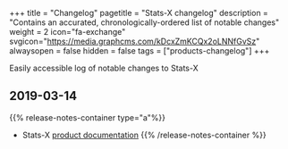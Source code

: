 +++
title = "Changelog"
pagetitle = "Stats-X changelog"
description = "Contains an accurated, chronologically-ordered list of notable changes"
weight = 2
icon="fa-exchange"
svgicon="https://media.graphcms.com/kDcxZmKCQx2oLNNfGvSz"
alwaysopen = false
hidden = false
tags = ["products-changelog"]
+++

Easily accessible log of notable changes to Stats-X


## 2019-03-14

{{% release-notes-container type="a"%}}
* Stats-X [product documentation](https://docs.travelgatex.com/stats-x/)
{{% /release-notes-container %}}